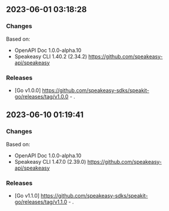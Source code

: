 

## 2023-06-01 03:18:28
### Changes
Based on:
- OpenAPI Doc 1.0.0-alpha.10 
- Speakeasy CLI 1.40.2 (2.34.2) https://github.com/speakeasy-api/speakeasy
### Releases
- [Go v1.0.0] https://github.com/speakeasy-sdks/speakit-go/releases/tag/v1.0.0 - .

## 2023-06-10 01:19:41
### Changes
Based on:
- OpenAPI Doc 1.0.0-alpha.10 
- Speakeasy CLI 1.47.0 (2.39.0) https://github.com/speakeasy-api/speakeasy
### Releases
- [Go v1.1.0] https://github.com/speakeasy-sdks/speakit-go/releases/tag/v1.1.0 - .